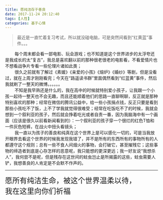 ```yaml
---
title: 愿纯洁存于善良
date: 2017-11-24 20:12:40
tags: [人性]
categories: 基于心情
---
```

>最近是一直忙着复习考试，所以就没碰电脑，可是突然间看到“红黄蓝”事件。。。

&nbsp;&nbsp;&nbsp;&nbsp;&nbsp;&nbsp;&nbsp;&nbsp;每个周末都会看一部电影、玩会游戏；也不知道是这个世界进步的太浮夸还是我成长的太“复古”，我总是喜欢翻以前的那种很老很老的电影看，不看爱情片也不想看战争片专看一些伦理片诸如此类；<br/>&nbsp;&nbsp;&nbsp;&nbsp;&nbsp;&nbsp;&nbsp;&nbsp;很久之前就有了解过《素媛》《亲爱的小孩》《熔炉》《婚纱》等剧，但是没看过，就在上周才刚刚看完；今天在“路遥读书群”里面偶然看到“红蓝黄”事件，然后我就刷了一整天的微博。。。。。。<br/>
&nbsp;&nbsp;&nbsp;&nbsp;&nbsp;&nbsp;&nbsp;&nbsp;不知是我早熟还是什么的，我在高中的时候就特别爱小孩子，让我跟一个小孩一起待一整天也不会无趣，而且还能顺着他们的思路一直聊啊聊，反正就是那种特别喜欢的那种；经常在微信的腾讯公益中，给一些小孩捐点钱，反正只要是看到那些小孩吃不了饭，上不了学我就觉得很难受；经常在吃饭吃不了的时候，我就会想到一个叙利亚的孩子，然后就会挣着吃光或者自责一番，因为我脑海中有一个画面（应该是很久以前看新闻看到的）：一个叙利亚的孩子穿一个很烂的红色T恤和一件灰色短裤，在战火中扭头看镜头；<br/>
&nbsp;&nbsp;&nbsp;&nbsp;&nbsp;&nbsp;&nbsp;&nbsp;我一直以为孩子的善良和纯真在这个世界上是可以感化一切的，可是当我放开眼界去看这个世界的时候我发现我错了，并不是所有的东西所有的事物所有的人都遵守这个规则；总有一些不食人间烟火的事物，会打破它，甚至摧残它；这些事物的缔造者到底是心存怎样的恶意呢，我只能想的更深更远；我一好友说“我想杀人”，我何尝不是呢，但是残存在这世间的蛀虫岂止是所揭露的这些，蛀虫需要人铲，我想善良的人肯定是不会默不作声的。<hr>
<font size="5">愿所有纯洁生命，被这个世界温柔以待，<br/>
我在这里向你们祈福</font>